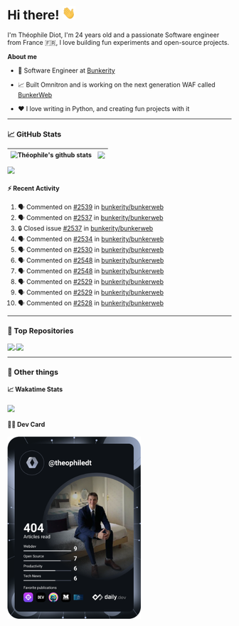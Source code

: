 # Hi there! <img src="./wave.gif" width="30px" height="30px" />

I'm Théophile Diot, I'm 24 years old and a passionate Software engineer from France 🇫🇷, I love building fun experiments and open-source projects.

**About me**

- 💼 Software Engineer at [Bunkerity](https://www.bunkerity.com/)

- 📈 Built Omnitron and is working on the next generation WAF called [BunkerWeb](https://www.bunkerweb.io)

- ❤️ I love writing in Python, and creating fun projects with it

---

### 📈 GitHub Stats

| <img align="center" src="https://github-readme-stats.vercel.app/api?username=TheophileDiot&show_icons=true&include_all_commits=true&theme=algolia&hide_border=true&rank_icon=github" alt="Théophile's github stats" /> | <img align="center" src="https://github-readme-stats.vercel.app/api/top-langs/?username=TheophileDiot&layout=compact&theme=algolia&hide_border=true" /> |
| ---------------------------------------------------------------------------------------------------------------------------------------------------------------------------------------------------------------------- | ------------------------------------------------------------------------------------------------------------------------------------------------------- |

![](https://github-readme-activity-graph.vercel.app/graph?username=TheophileDiot&theme=tokyo-night)

#### :zap: Recent Activity

<!--START_SECTION:activity-->
1. 🗣 Commented on [#2539](https://github.com/bunkerity/bunkerweb/issues/2539#issuecomment-3133322612) in [bunkerity/bunkerweb](https://github.com/bunkerity/bunkerweb)
2. 🗣 Commented on [#2537](https://github.com/bunkerity/bunkerweb/issues/2537#issuecomment-3133318927) in [bunkerity/bunkerweb](https://github.com/bunkerity/bunkerweb)
3. 🔒 Closed issue [#2537](https://github.com/bunkerity/bunkerweb/issues/2537) in [bunkerity/bunkerweb](https://github.com/bunkerity/bunkerweb)
4. 🗣 Commented on [#2534](https://github.com/bunkerity/bunkerweb/issues/2534#issuecomment-3133314866) in [bunkerity/bunkerweb](https://github.com/bunkerity/bunkerweb)
5. 🗣 Commented on [#2530](https://github.com/bunkerity/bunkerweb/issues/2530#issuecomment-3133312260) in [bunkerity/bunkerweb](https://github.com/bunkerity/bunkerweb)
6. 🗣 Commented on [#2548](https://github.com/bunkerity/bunkerweb/issues/2548#issuecomment-3133310021) in [bunkerity/bunkerweb](https://github.com/bunkerity/bunkerweb)
7. 🗣 Commented on [#2548](https://github.com/bunkerity/bunkerweb/issues/2548#issuecomment-3133207370) in [bunkerity/bunkerweb](https://github.com/bunkerity/bunkerweb)
8. 🗣 Commented on [#2529](https://github.com/bunkerity/bunkerweb/issues/2529#issuecomment-3133163527) in [bunkerity/bunkerweb](https://github.com/bunkerity/bunkerweb)
9. 🗣 Commented on [#2529](https://github.com/bunkerity/bunkerweb/issues/2529#issuecomment-3133095678) in [bunkerity/bunkerweb](https://github.com/bunkerity/bunkerweb)
10. 🗣 Commented on [#2528](https://github.com/bunkerity/bunkerweb/issues/2528#issuecomment-3133091771) in [bunkerity/bunkerweb](https://github.com/bunkerity/bunkerweb)
<!--END_SECTION:activity-->

---

### 🔧 Top Repositories

<a href="https://github.com/bunkerity/bunkerweb">
  <img align="center" src="https://github-readme-stats.vercel.app/api/pin/?username=Bunkerity&repo=bunkerweb&theme=algolia" />
</a>
<a href="https://github.com/TheophileDiot/Omnitron">
  <img align="center" src="https://github-readme-stats.vercel.app/api/pin/?username=TheophileDiot&repo=Omnitron&theme=algolia" />
</a>

---

### 🎉 Other things

#### 📈 Wakatime Stats

<a href="https://wakatime.com/@theophile_bunkerity">
  <img align="center" src="https://github-readme-stats.vercel.app/api/wakatime?username=3aa5ce41-c253-43d9-8441-a721e446a45f&layout=compact&theme=algolia" />
</a>

#### 👨‍💻 Dev Card

<a href="https://app.daily.dev/TheophileDt">
  <img src="./devcard.svg" width="300" alt="Théophile Diot's Dev Card"/>
</a>
